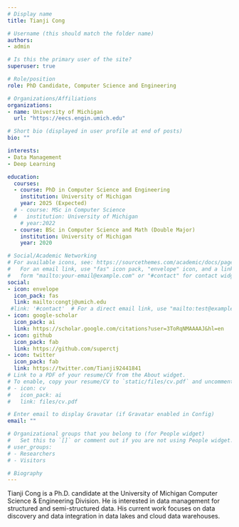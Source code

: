 ```yaml
---
# Display name
title: Tianji Cong

# Username (this should match the folder name)
authors:
- admin

# Is this the primary user of the site?
superuser: true

# Role/position
role: PhD Candidate, Computer Science and Engineering

# Organizations/Affiliations
organizations:
- name: University of Michigan
  url: "https://eecs.engin.umich.edu"

# Short bio (displayed in user profile at end of posts)
bio: ""

interests:
- Data Management
- Deep Learning

education:
  courses:
  - course: PhD in Computer Science and Engineering
    institution: University of Michigan
    year: 2025 (Expected)
  # - course: MSc in Computer Science
  #   institution: University of Michigan
    # year:2022
  - course: BSc in Computer Science and Math (Double Major)
    institution: University of Michigan
    year: 2020

# Social/Academic Networking
# For available icons, see: https://sourcethemes.com/academic/docs/page-builder/#icons
#   For an email link, use "fas" icon pack, "envelope" icon, and a link in the
#   form "mailto:your-email@example.com" or "#contact" for contact widget.
social:
- icon: envelope
  icon_pack: fas
  link: mailto:congtj@umich.edu
 #link: '#contact'  # For a direct email link, use "mailto:test@example.org".
- icon: google-scholar
  icon_pack: ai
  link: https://scholar.google.com/citations?user=3ToRqNMAAAAJ&hl=en
- icon: github
  icon_pack: fab
  link: https://github.com/superctj
- icon: twitter
  icon_pack: fab
  link: https://twitter.com/Tianji92441841
# Link to a PDF of your resume/CV from the About widget.
# To enable, copy your resume/CV to `static/files/cv.pdf` and uncomment the lines below.
# - icon: cv
#   icon_pack: ai
#   link: files/cv.pdf

# Enter email to display Gravatar (if Gravatar enabled in Config)
email: ""

# Organizational groups that you belong to (for People widget)
#   Set this to `[]` or comment out if you are not using People widget.
# user_groups:
# - Researchers
# - Visitors

# Biography
---
```


Tianji Cong is a Ph.D. candidate at the University of Michigan Computer Science & Engineering Division. He is interested in data management for structured and semi-structured data. His current work focuses on data discovery and data integration in data lakes and cloud data warehouses.

<!-- I am a Ph.D. student in Computer Science and Engineering at the University of Michigan, advised by professor [H. V. Jagadish](https://web.eecs.umich.edu/~jag/). My primary research interest is in data management for semi-structured data. My current work focuses on data discovery and data integration in data lakes. I previously worked with professor [Atul Prakash](https://web.eecs.umich.edu/~aprakash/), investigating robustness and uncertainty of deep neural networks. -->